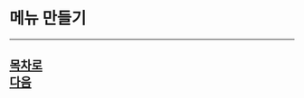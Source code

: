 메뉴 만들기 
=======================

-------------------------------    
[목차로](https://github.com/isp829/HU/blob/master/README.md)  
[다음](https://github.com/isp829/3dunitymulty/blob/master/lecture/lecture3-3.md)   
-----------------------------  
